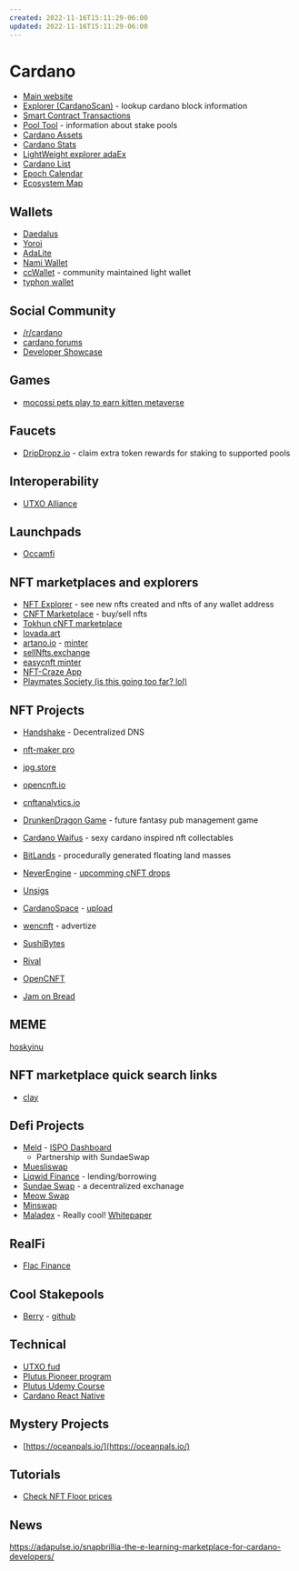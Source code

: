 ```yaml
---
created: 2022-11-16T15:11:29-06:00
updated: 2022-11-16T15:11:29-06:00
---
```

# Cardano

* [Main website](https://cardano.org)
* [Explorer (CardanoScan)](https://cardanoscan.io/) - lookup cardano block information
* [Smart Contract Transactions](https://cardanoscan.io/contractTransactions)
* [Pool Tool](https://pooltool.io/) - information about stake pools
* [Cardano Assets](https://cardanoassets.com/)
* [Cardano Stats](https://adastat.net/)
* [LightWeight explorer adaEx](https://adaex.org/)
* [Cardano List](https://cardanolist.io/)
* [Epoch Calendar](https://azureada.com/epoch-calendar/)
* [Ecosystem Map](https://www.cardanocube.io/cardano-ecosystem-interactive-map)

## Wallets
* [Daedalus](https://daedaluswallet.io/)
* [Yoroi](https://yoroi-wallet.com/#/)
* [AdaLite](https://adalite.io/)
* [Nami Wallet](https://namiwallet.io/)
* [ccWallet](https://ccwallet.io/) - community maintained light wallet
* [typhon wallet](https://typhonwallet.io/#/#features)

## Social Community
* [/r/cardano](https://www.reddit.com/r/cardano/)
* [cardano forums](https://forum.cardano.org/)
* [Developer Showcase](https://developers.cardano.org/showcase/)

## Games
- [mocossi pets play to earn kitten metaverse](https://mocossi.com/)

## Faucets
* [DripDropz.io](https://dripdropz.io/) - claim extra token rewards for staking to supported pools

## Interoperability
* [UTXO Alliance](https://iohk.io/en/blog/posts/2021/10/15/utxo-alliance-fostering-innovation-and-collaboration-across-the-blockchain-space/)

## Launchpads
* [Occamfi](https://occam.fi/ecosystem)

## NFT marketplaces and explorers
* [NFT Explorer](https://pool.pm) - see new nfts created and nfts of any wallet address
* [CNFT Marketplace](https://cnft.io/marketplace.php) - buy/sell nfts
* [Tokhun cNFT marketplace](https://tokhun.io/)
* [lovada.art](https://market.lovada.art/)
* [artano.io](https://artano.io/) - [minter](https://artano.io/artamint)
* [sellNfts.exchange](https://sellnfts.exchange/)
* [easycnft minter](https://easycnft.art/en)
* [NFT-Craze App](https://www.nft-craze.art/nft-craze-gallery-app)
* [Playmates Society (is this going too far? lol)](https://www.playmatesociety.com/)

## NFT Projects

* [Handshake](https://handshake.org/) - Decentralized DNS
* [nft-maker pro](https://www.nft-maker.io/pro)
* [jpg.store](https://www.jpg.store/)
* [opencnft.io](https://opencnft.io/)
* [cnftanalytics.io](https://cnftanalytics.io)

* [DrunkenDragon Game](https://www.drunkendragon.games/) - future fantasy pub management game
* [Cardano Waifus](https://www.cardanowaifus.com/) - sexy cardano inspired nft collectables
* [BitLands](https://www.bitlands.art/) - procedurally generated floating land masses
* [NeverEngine](https://www.neverengine.net) - [upcomming cNFT drops](https://www.neverengine.net/upcoming-cnft-drops)
* [Unsigs](https://www.unsigs.com/)
* [CardanoSpace](https://www.cardanospace.com) - [upload](https://www.cardanospace.com/upload)
* [wencnft](https://www.wencnft.com/) - advertize
* [SushiBytes](https://www.sushibyte.io/)
* [Rival](https://gorival.com/)
* [OpenCNFT](https://opencnft.io/)
- [Jam on Bread](https://www.jamonbread.com/)

## MEME
[hoskyinu](https://www.hoskyinu.io/gethoskyinu)

## NFT marketplace quick search links
* [clay](https://cnft.io/marketplace.php?s=clay)

## Defi Projects
* [Meld](https://www.meld.com/) - [ISPO Dashboard](https://www.meld.com/dashboard)
  * Partnership with SundaeSwap
* [Muesliswap](https://ada.muesliswap.com/)
* [Liqwid Finance](https://www.liqwid.finance/) - lending/borrowing
* [Sundae Swap](https://sundaeswap.finance/) - a decentralized exchanage
* [Meow Swap](https://app.meowswap.fi/)
* [Minswap](https://minswap.org/)
* [Maladex](https://maladex.com/) - Really cool! [Whitepaper](https://docs.maladex.com/whitepaper.pdf)

## RealFi
- [Flac Finance](https://flac.finance/#team)

## Cool Stakepools
* [Berry](https://berrypool.io/) - [github](https://github.com/Berry-Pool)

## Technical
* [UTXO fud](https://sundaeswap-finance.medium.com/concurrency-state-cardano-c160f8c07575)
* [Plutus Pioneer program](https://iohk.io/en/blog/posts/2021/04/01/everything-you-need-to-know-about-our-new-plutus-pioneer-program/)
* [Plutus Udemy Course](https://www.udemy.com/course/plutus-reliable-smart-contracts/)
* [Cardano React Native](https://github.com/Emurgo/react-native-cardano)

## Mystery Projects
* [https://oceanpals.io/](https://oceanpals.io/)

## Tutorials
* [Check NFT Floor prices](https://www.youtube.com/watch?v=V43fP2PyeqA)

## News

https://adapulse.io/snapbrillia-the-e-learning-marketplace-for-cardano-developers/